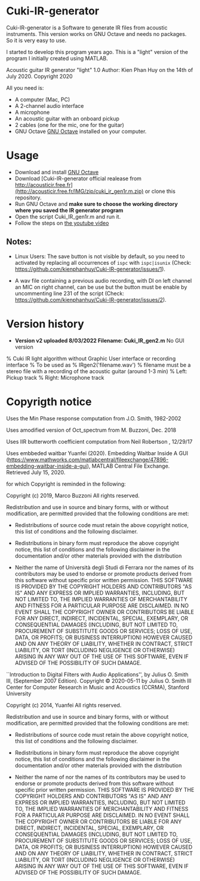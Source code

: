 # Cuki-IR-generator

Cuki-IR-generator is a Software to generate IR files from acoustic instruments. This version works on GNU Octave and needs no packages. So it is very easy to use.

I started to develop this program years ago. This is a "light" version of the program I initially created using MATLAB.

Acoustic guitar IR generator "light" 1.0
Author: Kien Phan Huy on the 14th of July 2020. Copyright 2020

All you need is:
* A computer (Mac, PC)
* A 2-channel audio interface
* A microphone
* An acoustic guitar with an onboard pickup
* 2 cables (one for the mic, one for the guitar)
* GNU Octave [GNU Octave](https://www.gnu.org/software/octave/download) installed on your computer.

# Usage

* Download and install [GNU Octave](https://www.gnu.org/software/octave/download)
*  Download [Cuki-IR-generator official realease from http://acousticir.free.fr](http://acousticir.free.fr/IMG/zip/cuki_ir_gen1r.m.zip) or clone this repository.
* Run GNU Octave and **make sure to choose the working directory where you saved the IR generator program**
* Open the script Cuki_IR_gen1r.m and run it.
* Follow the steps on [the youtube video](https://youtu.be/5-6pklunzkI)

## Notes:

* Linux Users: The save button is not visible by default, so you need to activated by replacing all occurrences of `ispc` with `ispc|isunix` (Check: https://github.com/kienphanhuy/Cuki-IR-generator/issues/1).

* A wav file containing a previous audio recording, with DI on left channel an MIC on right channel, can be use but the button must be enable by uncommenting line 231 of the script (Check: https://github.com/kienphanhuy/Cuki-IR-generator/issues/2).


# Version history

* **Version v2 uploaded 8/03/2022
Filename: Cuki_IR_gen2.m**
No GUI version

% Cuki IR light algorithm without Graphic User interface or recording interface
% To be used as
%  IRgen2('filename.wav')
% filename must be a stereo file with a recording of the acoustic guitar (around 1-3 min) 
% Left: Pickup track
% Right: Microphone track


# Copyrigth notice

Uses the Min Phase response computation from J.O. Smith, 1982-2002

Uses amodified version of Oct_spectrum from M. Buzzoni, Dec. 2018

Uses IIR butterworth coefficient computation from Neil Robertson , 12/29/17

Uses embbeded waitbar Yuanfei (2020). Embedding Waitbar Inside A GUI (https://www.mathworks.com/matlabcentral/fileexchange/47896-embedding-waitbar-inside-a-gui), MATLAB Central File Exchange. Retrieved July 15, 2020. 

for which Copyright is reminded in the following:

Copyright (c) 2019, Marco Buzzoni
All rights reserved.

Redistribution and use in source and binary forms, with or without
modification, are permitted provided that the following conditions are met:

* Redistributions of source code must retain the above copyright notice, this
  list of conditions and the following disclaimer.

* Redistributions in binary form must reproduce the above copyright notice,
  this list of conditions and the following disclaimer in the documentation
  and/or other materials provided with the distribution
* Neither the name of Università degli Studi di Ferrara nor the names of its
  contributors may be used to endorse or promote products derived from this
  software without specific prior written permission.
THIS SOFTWARE IS PROVIDED BY THE COPYRIGHT HOLDERS AND CONTRIBUTORS "AS IS"
AND ANY EXPRESS OR IMPLIED WARRANTIES, INCLUDING, BUT NOT LIMITED TO, THE
IMPLIED WARRANTIES OF MERCHANTABILITY AND FITNESS FOR A PARTICULAR PURPOSE ARE
DISCLAIMED. IN NO EVENT SHALL THE COPYRIGHT OWNER OR CONTRIBUTORS BE LIABLE
FOR ANY DIRECT, INDIRECT, INCIDENTAL, SPECIAL, EXEMPLARY, OR CONSEQUENTIAL
DAMAGES (INCLUDING, BUT NOT LIMITED TO, PROCUREMENT OF SUBSTITUTE GOODS OR
SERVICES; LOSS OF USE, DATA, OR PROFITS; OR BUSINESS INTERRUPTION) HOWEVER
CAUSED AND ON ANY THEORY OF LIABILITY, WHETHER IN CONTRACT, STRICT LIABILITY,
OR TORT (INCLUDING NEGLIGENCE OR OTHERWISE) ARISING IN ANY WAY OUT OF THE USE
OF THIS SOFTWARE, EVEN IF ADVISED OF THE POSSIBILITY OF SUCH DAMAGE.


``Introduction to Digital Filters with Audio Applications'', by Julius O. Smith III, (September 2007 Edition).
Copyright © 2020-05-11 by Julius O. Smith III
Center for Computer Research in Music and Acoustics (CCRMA),   Stanford University

Copyright (c) 2014, Yuanfei
All rights reserved.

Redistribution and use in source and binary forms, with or without
modification, are permitted provided that the following conditions are met:

* Redistributions of source code must retain the above copyright notice, this
  list of conditions and the following disclaimer.

* Redistributions in binary form must reproduce the above copyright notice,
  this list of conditions and the following disclaimer in the documentation
  and/or other materials provided with the distribution
* Neither the name of  nor the names of its
  contributors may be used to endorse or promote products derived from this
  software without specific prior written permission.
THIS SOFTWARE IS PROVIDED BY THE COPYRIGHT HOLDERS AND CONTRIBUTORS "AS IS"
AND ANY EXPRESS OR IMPLIED WARRANTIES, INCLUDING, BUT NOT LIMITED TO, THE
IMPLIED WARRANTIES OF MERCHANTABILITY AND FITNESS FOR A PARTICULAR PURPOSE ARE
DISCLAIMED. IN NO EVENT SHALL THE COPYRIGHT OWNER OR CONTRIBUTORS BE LIABLE
FOR ANY DIRECT, INDIRECT, INCIDENTAL, SPECIAL, EXEMPLARY, OR CONSEQUENTIAL
DAMAGES (INCLUDING, BUT NOT LIMITED TO, PROCUREMENT OF SUBSTITUTE GOODS OR
SERVICES; LOSS OF USE, DATA, OR PROFITS; OR BUSINESS INTERRUPTION) HOWEVER
CAUSED AND ON ANY THEORY OF LIABILITY, WHETHER IN CONTRACT, STRICT LIABILITY,
OR TORT (INCLUDING NEGLIGENCE OR OTHERWISE) ARISING IN ANY WAY OUT OF THE USE
OF THIS SOFTWARE, EVEN IF ADVISED OF THE POSSIBILITY OF SUCH DAMAGE.

